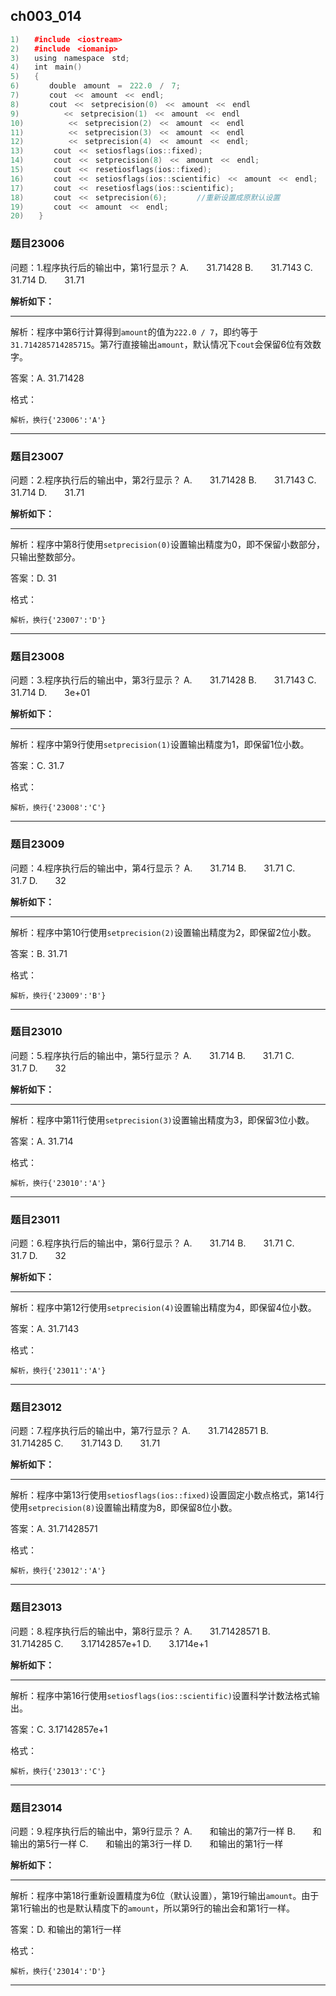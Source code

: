 ## ch003_014
``` c++
1)　　#include　<iostream>
2)　　#include　<iomanip>
3)　　using　namespace　std;
4)　　int　main()
5)　　{
6)　　　　double　amount　=　222.0　/　7;
7)　　　　cout　<<　amount　<<　endl;
8)　　　　cout　<<　setprecision(0)　<<　amount　<<　endl
9)　　　　　　<<　setprecision(1)　<<　amount　<<　endl
10)　　　　　　<<　setprecision(2)　<<　amount　<<　endl
11)　　　　　　<<　setprecision(3)　<<　amount　<<　endl
12)　　　　　　<<　setprecision(4)　<<　amount　<<　endl;
13)　　　　cout　<<　setiosflags(ios::fixed);
14)　　　　cout　<<　setprecision(8)　<<　amount　<<　endl;
15)　　　　cout　<<　resetiosflags(ios::fixed);
16)　　　　cout　<<　setiosflags(ios::scientific)　<<　amount　<<　endl;
17)　　　　cout　<<　resetiosflags(ios::scientific);
18)　　　　cout　<<　setprecision(6);　　　　//重新设置成原默认设置
19)　　　　cout　<<　amount　<<　endl;
20)　　}

```
### 题目23006
问题：1.程序执行后的输出中，第1行显示？
A.　　31.71428
B.　　31.7143
C.　　31.714
D.　　31.71


**解析如下：**

------

解析：程序中第6行计算得到`amount`的值为`222.0 / 7`，即约等于`31.714285714285715`。第7行直接输出`amount`，默认情况下`cout`会保留6位有效数字。

答案：A. 31.71428

格式：
```plaintext
解析，换行{'23006':'A'}
```

------

### 题目23007
问题：2.程序执行后的输出中，第2行显示？
A.　　31.71428
B.　　31.7143
C.　　31.714
D.　　31.71


**解析如下：**

------

解析：程序中第8行使用`setprecision(0)`设置输出精度为0，即不保留小数部分，只输出整数部分。

答案：D. 31

格式：
```plaintext
解析，换行{'23007':'D'}
```

------

### 题目23008
问题：3.程序执行后的输出中，第3行显示？
A.　　31.71428
B.　　31.7143
C.　　31.714
D.　　3e+01


**解析如下：**

------

解析：程序中第9行使用`setprecision(1)`设置输出精度为1，即保留1位小数。

答案：C. 31.7

格式：
```plaintext
解析，换行{'23008':'C'}
```

------

### 题目23009
问题：4.程序执行后的输出中，第4行显示？
A.　　31.714
B.　　31.71
C.　　31.7
D.　　32


**解析如下：**

------

解析：程序中第10行使用`setprecision(2)`设置输出精度为2，即保留2位小数。

答案：B. 31.71

格式：
```plaintext
解析，换行{'23009':'B'}
```

------

### 题目23010
问题：5.程序执行后的输出中，第5行显示？
A.　　31.714
B.　　31.71
C.　　31.7
D.　　32


**解析如下：**

------

解析：程序中第11行使用`setprecision(3)`设置输出精度为3，即保留3位小数。

答案：A. 31.714

格式：
```plaintext
解析，换行{'23010':'A'}
```

------

### 题目23011
问题：6.程序执行后的输出中，第6行显示？
A.　　31.714
B.　　31.71
C.　　31.7
D.　　32


**解析如下：**

------

解析：程序中第12行使用`setprecision(4)`设置输出精度为4，即保留4位小数。

答案：A. 31.7143

格式：
```plaintext
解析，换行{'23011':'A'}
```

------

### 题目23012
问题：7.程序执行后的输出中，第7行显示？
A.　　31.71428571
B.　　31.714285
C.　　31.7143
D.　　31.71


**解析如下：**

------

解析：程序中第13行使用`setiosflags(ios::fixed)`设置固定小数点格式，第14行使用`setprecision(8)`设置输出精度为8，即保留8位小数。

答案：A. 31.71428571

格式：
```plaintext
解析，换行{'23012':'A'}
```

------

### 题目23013
问题：8.程序执行后的输出中，第8行显示？
A.　　31.71428571
B.　　31.714285
C.　　3.17142857e+1
D.　　3.1714e+1


**解析如下：**

------

解析：程序中第16行使用`setiosflags(ios::scientific)`设置科学计数法格式输出。

答案：C. 3.17142857e+1

格式：
```plaintext
解析，换行{'23013':'C'}
```

------

### 题目23014
问题：9.程序执行后的输出中，第9行显示？
A.　　和输出的第7行一样
B.　　和输出的第5行一样
C.　　和输出的第3行一样
D.　　和输出的第1行一样


**解析如下：**

------

解析：程序中第18行重新设置精度为6位（默认设置），第19行输出`amount`。由于第1行输出的也是默认精度下的`amount`，所以第9行的输出会和第1行一样。

答案：D. 和输出的第1行一样

格式：
```plaintext
解析，换行{'23014':'D'}
```

------

